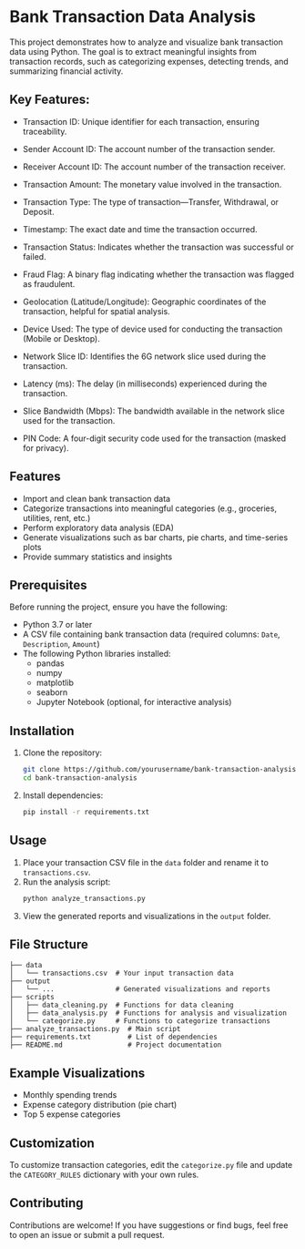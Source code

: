 # Bank Transaction Data Analysis

This project demonstrates how to analyze and visualize bank transaction data using Python. The goal is to extract meaningful insights from transaction records, such as categorizing expenses, detecting trends, and summarizing financial activity.

## Key Features:

- Transaction ID: Unique identifier for each transaction, ensuring traceability.

- Sender Account ID: The account number of the transaction sender.

- Receiver Account ID: The account number of the transaction receiver.

- Transaction Amount: The monetary value involved in the transaction.

- Transaction Type: The type of transaction—Transfer, Withdrawal, or Deposit.

- Timestamp: The exact date and time the transaction occurred.

- Transaction Status: Indicates whether the transaction was successful or failed.

- Fraud Flag: A binary flag indicating whether the transaction was flagged as fraudulent.

- Geolocation (Latitude/Longitude): Geographic coordinates of the transaction, helpful for spatial analysis.

- Device Used: The type of device used for conducting the transaction (Mobile or Desktop).

- Network Slice ID: Identifies the 6G network slice used during the transaction.

- Latency (ms): The delay (in milliseconds) experienced during the transaction.

- Slice Bandwidth (Mbps): The bandwidth available in the network slice used for the transaction.

- PIN Code: A four-digit security code used for the transaction (masked for privacy).

## Features

- Import and clean bank transaction data
- Categorize transactions into meaningful categories (e.g., groceries, utilities, rent, etc.)
- Perform exploratory data analysis (EDA)
- Generate visualizations such as bar charts, pie charts, and time-series plots
- Provide summary statistics and insights

## Prerequisites

Before running the project, ensure you have the following:

- Python 3.7 or later
- A CSV file containing bank transaction data (required columns: `Date`, `Description`, `Amount`)
- The following Python libraries installed:
  - pandas
  - numpy
  - matplotlib
  - seaborn
  - Jupyter Notebook (optional, for interactive analysis)

## Installation

1. Clone the repository:
   ```bash
   git clone https://github.com/yourusername/bank-transaction-analysis.git
   cd bank-transaction-analysis
   ```

2. Install dependencies:
   ```bash
   pip install -r requirements.txt
   ```

## Usage

1. Place your transaction CSV file in the `data` folder and rename it to `transactions.csv`.
2. Run the analysis script:
   ```bash
   python analyze_transactions.py
   ```
3. View the generated reports and visualizations in the `output` folder.

## File Structure

```
├── data
│   └── transactions.csv  # Your input transaction data
├── output
│   └── ...               # Generated visualizations and reports
├── scripts
│   ├── data_cleaning.py  # Functions for data cleaning
│   ├── data_analysis.py  # Functions for analysis and visualization
│   └── categorize.py     # Functions to categorize transactions
├── analyze_transactions.py  # Main script
├── requirements.txt         # List of dependencies
├── README.md                # Project documentation
```

## Example Visualizations

- Monthly spending trends
- Expense category distribution (pie chart)
- Top 5 expense categories

## Customization

To customize transaction categories, edit the `categorize.py` file and update the `CATEGORY_RULES` dictionary with your own rules.

## Contributing

Contributions are welcome! If you have suggestions or find bugs, feel free to open an issue or submit a pull request.
